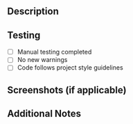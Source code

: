 ## Description

<!-- Provide a brief description of the changes made -->

## Testing

<!-- Describe the tests you ran -->

- [ ] Manual testing completed
- [ ] No new warnings
- [ ] Code follows project style guidelines

## Screenshots (if applicable)

<!-- Add screenshots to help explain your changes -->

## Additional Notes

<!-- Add any other context about the pull request here -->
